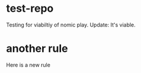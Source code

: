 # test-repo
Testing for viabiltiy of nomic play. Update: It's viable.

# another rule
Here is a new rule